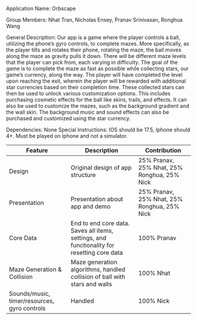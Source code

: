 Application Name: Orbscape


Group Members: Nhat Tran, Nicholas Ensey, Pranav Srinivasan, Ronghua Wang


General Description:
Our app is a game where the player controls a ball, utilizing the phone’s gyro controls, to complete mazes. More specifically, as the player tilts and rotates their phone, rotating the maze, the ball moves along the maze as gravity pulls it down. There will be different maze levels that the player can pick from, each varying in difficulty. The goal of the game is to complete the maze as fast as possible while collecting stars, our game’s currency, along the way. The player will have completed the level upon reaching the exit, wherein the player will be rewarded with additional star currencies based on their completion time. 
These collected stars can then be used to unlock various customization options. This includes purchasing cosmetic effects for the ball like skins, trails, and effects. It can also be used to customize the mazes, such as the background gradient and the wall skin. The background music and sound effects can also be purchased and customized using the star currency. 

Dependencies: None
Special Instructions: IOS should be 17.5, Iphone should 4+. Must be played on Iphone and not a simulator. 

| Feature | Description | Contribution |
|----------|----------|----------|
| Design | Original design of app structure | 25% Pranav, 25% Nhat, 25% Ronghua, 25% Nick |
| Presentation | Presentation about app and demo | 25% Pranav, 25% Nhat, 25% Ronghua, 25% Nick |
| Core Data | End to end core data. Saves all items, settings, and functionality for resetting core data | 100% Pranav |
| Maze Generation & Collision | Maze generation algorithms, handled collision of ball with stars and walls | 100% Nhat |
| Sounds/music, timer/resources, gyro controls | Handled  | 100% Nick|


